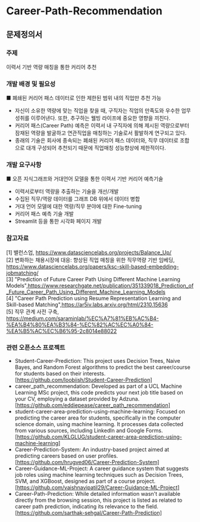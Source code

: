 # Career-Path-Recommendation

## 문제정의서  
### 주제  
이력서 기반 역량 매칭을 통한 커리어 추천
### 개발 배경 및 필요성  
■ 폐쇄된 커리어 패스 데이터로 인한 제한된 범위 내의 직업만 추천 가능
- 자신이 소유한 역량에 맞는 직업을 찾을 때, 구직자는 직업의 만족도와 우수한 업무성취를 이루어낸다. 또한, 추구하는 웰빙 라이프에 중요한 영향을 끼친다.
- 커리어 패스(Career Path) 예측은 이력서 내 구직자에 의해 제시된 역량으로부터 잠재된 역량을 발굴하고 연관직업을 매칭하는 기술로서 활발하게 연구되고 있다.
- 종래의 기술은 회사에 종속되는 폐쇄된 커리어 패스 데이터와, 직무 데이터로 조합으로 대개 구성되어 추천되기 때문에 직업매칭 성능향상에 제한적이다.
### 개발 요구사항
■ 오픈 지식그래프와 거대언어 모델을 통한 이력서 기반 커리어 예측기술
- 이력서로부터 역량을 추출하는 기술을 개선/개발
- 수집된 직무/역량 데이터를 그래프 DB 위에서 데이터 병합
- 거대 언어 모델에 대한 역량/직무 분야에 대한 Fine-tuning
- 커리어 패스 예측 기술 개발
- Streamlit 등을 통한 시각화 페이지 개발
### 참고자료
[1] 밸런스업, https://www.datasciencelabs.org/projects/Balance_Up/  
[2] 변화하는 채용시장에 대응: 향상된 직업 매칭을 위한 직무역량 기반 임베딩, https://www.datasciencelabs.org/papers/ksc-skill-based-embedding-jobmatching/  
[3] "Prediction of Future Career Path Using Different Machine Learning Models",https://www.researchgate.net/publication/351339018_Prediction_of_Future_Career_Path_Using_Different_Machine_Learning_Models  
[4] "Career Path Prediction using Resume Representation Learning and Skill-based Matching",https://ar5iv.labs.arxiv.org/html/2310.15636  
[5] 직무 관계 사전 구축, https://medium.com/saraminlab/%EC%A7%81%EB%AC%B4-%EA%B4%80%EA%B3%84-%EC%82%AC%EC%A0%84-%EA%B5%AC%EC%B6%95-2c8014e88022  
### 관련 오픈소스 프로젝트
- Student-Career-Prediction: This project uses Decision Trees, Naive Bayes, and Random Forest algorithms to predict the best career/course for students based on their interests. [https://github.com/loobiish/Student-Career-Prediction]
- career_path_recommendation: Developed as part of a UCL Machine Learning MSc project, this code predicts your next job title based on your CV, employing a dataset provided by Adzuna.​ [https://github.com/eddiepease/career_path_recommendation]
- student-career-area-prediction-using-machine-learning: Focused on predicting the career area for students, specifically in the computer science domain, using machine learning. It processes data collected from various sources, including LinkedIn and Google Forms.​ [https://github.com/KLGLUG/student-career-area-prediction-using-machine-learning]
- Career-Prediction-System: An industry-based project aimed at predicting careers based on user profiles. [https://github.com/hrugved06/Career-Prediction-System]
- Career-Guidance-ML-Project: A career guidance system that suggests job roles using machine learning techniques such as Decision Trees, SVM, and XGBoost, designed as part of a course project​. [https://github.com/vaishnavipatil29/Career-Guidance-ML-Project]
- Career-Path-Prediction: While detailed information wasn't available directly from the browsing session, this project is listed as related to career path prediction, indicating its relevance to the field​. [https://github.com/sarthak-sehgal/Career-Path-Prediction]

